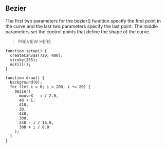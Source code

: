 ## Bezier

The first two parameters for the bezier() function specify the first point in the curve and the last two parameters specify the last point. The middle parameters set the control points that define the shape of the curve.

> PREVIEW HERE

```
function setup() {
  createCanvas(720, 400);
  stroke(255);
  noFill();
}

function draw() {
  background(0);
  for (let i = 0; i < 200; i += 20) {
    bezier(
      mouseX - i / 2.0,
      40 + i,
      410,
      20,
      440,
      300,
      240 - i / 16.0,
      300 + i / 8.0
    );
  }
}
```